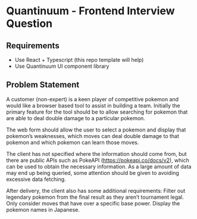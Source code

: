 # Quantinuum - Frontend Interview Question

## Requirements
- Use React + Typescript (this repo template will help)
- Use Quantinuum UI component library

## Problem Statement

A customer (non-expert) is a keen player of competitive pokemon and would like a browser based tool to assist in building a team. Initially the primary feature for the tool should be to allow searching for pokemon that are able to deal double damage to a particular pokemon.

The web form should allow the user to select a pokemon and display that pokemon’s weaknesses, which moves can deal double damage to that pokemon and which pokemon can learn those moves.

The client has not specified where the information should come from, but there are public APIs such as PokeAPI (https://pokeapi.co/docs/v2), which can be used to obtain the necessary information. As a large amount of data may end up being queried, some attention should be given to avoiding excessive data fetching.

After delivery, the client also has some additional requirements:
Filter out legendary pokemon from the final result as they aren’t tournament legal.
Only consider moves that have over a specific base power.
Display the pokemon names in Japanese.




